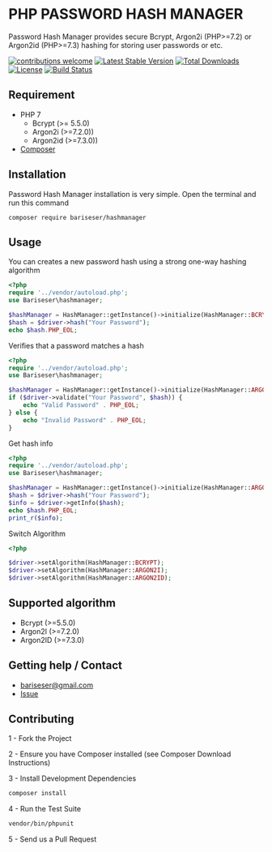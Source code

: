 # PHP PASSWORD HASH MANAGER

Password Hash Manager provides secure Bcrypt, Argon2i (PHP>=7.2) or Argon2id (PHP>=7.3) hashing for storing user passwords or etc.

[![contributions welcome](https://img.shields.io/badge/contributions-welcome-brightgreen.svg?style=flat)](https://github.com/bariseser/password-hash/issues)
[![Latest Stable Version](https://poser.pugx.org/bariseser/password-hash/v/stable)](https://packagist.org/packages/bariseser/password-hash)
[![Total Downloads](https://poser.pugx.org/bariseser/password-hash/downloads)](https://packagist.org/packages/bariseser/password-hash)
[![License](https://poser.pugx.org/bariseser/password-hash/license)](https://packagist.org/packages/bariseser/password-hash)
[![Build Status](https://travis-ci.org/bariseser/password-hash.svg?branch=master)](https://travis-ci.org/bariseser/password-hash)

## Requirement

  - PHP 7
    - Bcrypt (>= 5.5.0)
    - Argon2i (>=7.2.0))
    - Argon2id (>=7.3.0))
  - [Composer](https://getcomposer.org/)
  
## Installation

Password Hash Manager installation is very simple. Open the terminal and run this command

`composer require bariseser/hashmanager`

## Usage

You can creates a new password hash using a strong one-way hashing algorithm

```php
<?php
require '../vendor/autoload.php';
use Bariseser\hashmanager;

$hashManager = HashManager::getInstance()->initialize(HashManager::BCRYPT);
$hash = $driver->hash("Your Password");
echo $hash.PHP_EOL;
```

Verifies that a password matches a hash

```php
<?php
require '../vendor/autoload.php';
use Bariseser\hashmanager;

$hashManager = HashManager::getInstance()->initialize(HashManager::ARGON2I);
if ($driver->validate("Your Password", $hash)) {
    echo "Valid Password" . PHP_EOL;
} else {
    echo "Invalid Password" . PHP_EOL;
}
```

Get hash info

```php
<?php
require '../vendor/autoload.php';
use Bariseser\hashmanager;

$hashManager = HashManager::getInstance()->initialize(HashManager::ARGON2I);
$hash = $driver->hash("Your Password");
$info = $driver->getInfo($hash);
echo $hash.PHP_EOL;
print_r($info);
```

Switch Algorithm

````php
<?php 

$driver->setAlgorithm(HashManager::BCRYPT);
$driver->setAlgorithm(HashManager::ARGON2I);
$driver->setAlgorithm(HashManager::ARGON2ID);

````

## Supported algorithm

- Bcrypt (>=5.5.0)
- Argon2I (>=7.2.0)
- Argon2ID (>=7.3.0)

Getting help / Contact
---
* bariseser@gmail.com
* [Issue](https://github.com/bariseser/php-password-hash/issues)

Contributing
---
1 - Fork the Project

2 - Ensure you have Composer installed (see Composer Download Instructions)

3 - Install Development Dependencies

```bash
composer install
```

4 - Run the Test Suite
```bash
vendor/bin/phpunit
```

5 - Send us a Pull Request
